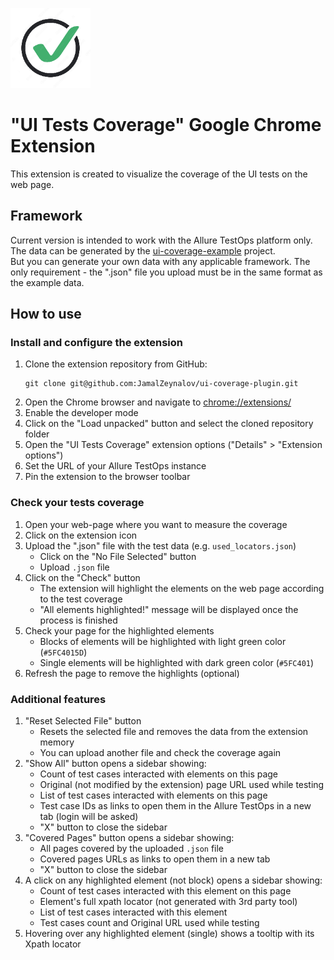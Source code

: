 <img src="icons/icon128.png" alt="extension-icon" style="padding-top: 30px">

# "UI Tests Coverage" Google Chrome Extension

This extension is created to visualize the coverage of the UI tests on the web page.

## Framework

Current version is intended to work with the Allure TestOps platform only.<br>
The data can be generated by the
[ui-coverage-example](https://github.com/JamalZeynalov/ui-coverage-example) project.<br>
But you can generate your own data with any applicable framework.
The only requirement - the ".json" file you upload must be in the same format as the example data.

## How to use

### Install and configure the extension

1. Clone the extension repository from GitHub:<br>
    ```shell
    git clone git@github.com:JamalZeynalov/ui-coverage-plugin.git
    ```
2. Open the Chrome browser and navigate to [chrome://extensions/](chrome://extensions/)
3. Enable the developer mode
4. Click on the "Load unpacked" button and select the cloned repository folder
5. Open the "UI Tests Coverage" extension options ("Details" > "Extension options")
6. Set the URL of your Allure TestOps instance
7. Pin the extension to the browser toolbar

### Check your tests coverage

1. Open your web-page where you want to measure the coverage
2. Click on the extension icon
3. Upload the ".json" file with the test data (e.g. `used_locators.json`)
   - Click on the "No File Selected" button
   - Upload `.json` file
4. Click on the "Check" button
    - The extension will highlight the elements on the web page according to the test coverage
    - "All elements highlighted!" message will be displayed once the process is finished
5. Check your page for the highlighted elements
   - Blocks of elements will be highlighted with light green color (`#5FC4015D`)
   - Single elements will be highlighted with dark green color (`#5FC401`)
6. Refresh the page to remove the highlights (optional)

### Additional features
1. "Reset Selected File" button
    - Resets the selected file and removes the data from the extension memory
    - You can upload another file and check the coverage again
2. "Show All" button opens a sidebar showing:
   - Count of test cases interacted with elements on this page 
   - Original (not modified by the extension) page URL used while testing
   - List of test cases interacted with elements on this page
   - Test case IDs as links to open them in the Allure TestOps in a new tab (login will be asked)
   - "X" button to close the sidebar
3. "Covered Pages" button opens a sidebar showing:
   - All pages covered by the uploaded `.json` file
   - Covered pages URLs as links to open them in a new tab
   - "X" button to close the sidebar
4. A click on any highlighted element (not block) opens a sidebar showing:
   - Count of test cases interacted with this element on this page
   - Element's full xpath locator (not generated with 3rd party tool)
   - List of test cases interacted with this element
   - Test cases count and Original URL used while testing
5. Hovering over any highlighted element (single) shows a tooltip with its Xpath locator